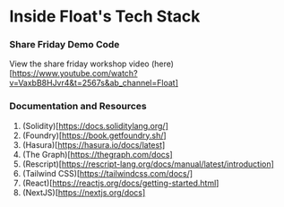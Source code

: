 # Inside Float's Tech Stack

### Share Friday Demo Code

View the share friday workshop video (here)[https://www.youtube.com/watch?v=VaxbB8HJvr4&t=2567s&ab_channel=Float]

### Documentation and Resources

1. (Solidity)[https://docs.soliditylang.org/]
2. (Foundry)[https://book.getfoundry.sh/]
3. (Hasura)[https://hasura.io/docs/latest]
4. (The Graph)[https://thegraph.com/docs]
5. (Rescript)[https://rescript-lang.org/docs/manual/latest/introduction]
6. (Tailwind CSS)[https://tailwindcss.com/docs/]
7. (React)[https://reactjs.org/docs/getting-started.html]
8. (NextJS)[https://nextjs.org/docs]
